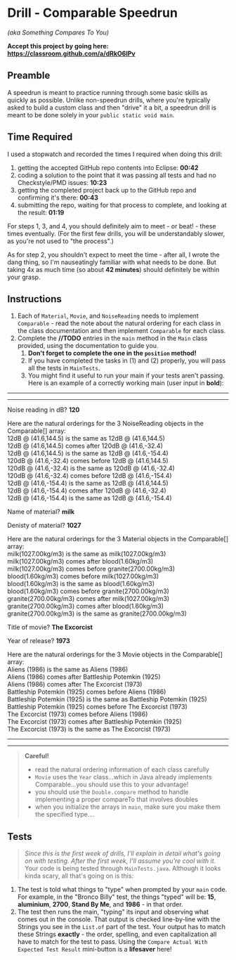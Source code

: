# Drill - Comparable Speedrun

_(aka Something Compares To You)_

**Accept this project by going here: https://classroom.github.com/a/dRkO6lPv**

## Preamble

A speedrun is meant to practice running through some basic skills as quickly as possible. Unlike non-speedrun drills, where you're typically asked to build a custom class and then "drive" it a bit, a speedrun drill is meant to be done solely in your `public static void main`.

## Time Required

I used a stopwatch and recorded the times I required when doing this drill:

1. getting the accepted GitHub repo contents into Eclipse: **00:42**
2. coding a solution to the point that it was passing all tests and had no Checkstyle/PMD issues: **10:23**
3. getting the completed project back up to the GitHub repo and confirming it's there: **00:43**
4. submitting the repo, waiting for that process to complete,  and looking at the result: **01:19**

For steps 1, 3, and 4, you should definitely aim to meet - or beat! - these times eventually. (For the first few drills, you will be understandably slower, as you're not used to "the process".)

As for step 2, you shouldn't expect to meet the time - after all, I wrote the dang thing, so I'm nauseatingly familiar with what needs to be done. But taking 4x as much time (so about **42 minutes**) should definitely be within your grasp.

## Instructions

1. Each of `Material`, `Movie`, and `NoiseReading` needs to implement `Comparable` - read the note about the natural ordering for each class in the class documentation and then implement `Comparable` for each class.
2. Complete the **//TODO** entries in the `main` method in the `Main` class provided, using the documentation to guide you.
   1. **Don't forget to complete the one in the `position` method!**
   2. If you have completed the tasks in (1) and (2) properly, you will pass all the tests in `MainTests`.
   3. You might find it useful to run your main if your tests aren't passing. Here is an example of a correctly working main (user input in **bold**):

---
---

Noise reading in dB? **120**  


Here are the natural orderings for the 3 NoiseReading objects in the Comparable[] array:   
12dB @ (41.6,144.5) is the same as 12dB @ (41.6,144.5)  
12dB @ (41.6,144.5) comes after 120dB @ (41.6,-32.4)  
12dB @ (41.6,144.5) is the same as 12dB @ (41.6,-154.4)  
120dB @ (41.6,-32.4) comes before 12dB @ (41.6,144.5)  
120dB @ (41.6,-32.4) is the same as 120dB @ (41.6,-32.4)  
120dB @ (41.6,-32.4) comes before 12dB @ (41.6,-154.4)  
12dB @ (41.6,-154.4) is the same as 12dB @ (41.6,144.5)  
12dB @ (41.6,-154.4) comes after 120dB @ (41.6,-32.4)  
12dB @ (41.6,-154.4) is the same as 12dB @ (41.6,-154.4)   

Name of material? **milk**  

Denisty of material? **1027**  


Here are the natural orderings for the 3 Material objects in the Comparable[] array:  
milk(1027.00kg/m3) is the same as milk(1027.00kg/m3)  
milk(1027.00kg/m3) comes after blood(1.60kg/m3)  
milk(1027.00kg/m3) comes before granite(2700.00kg/m3)  
blood(1.60kg/m3) comes before milk(1027.00kg/m3)  
blood(1.60kg/m3) is the same as blood(1.60kg/m3)  
blood(1.60kg/m3) comes before granite(2700.00kg/m3)  
granite(2700.00kg/m3) comes after milk(1027.00kg/m3)  
granite(2700.00kg/m3) comes after blood(1.60kg/m3)  
granite(2700.00kg/m3) is the same as granite(2700.00kg/m3)  

Title of movie? **The Excorcist**  

Year of release? **1973**  


Here are the natural orderings for the 3 Movie objects in the Comparable[] array:  
Aliens (1986) is the same as Aliens (1986)  
Aliens (1986) comes after Battleship Potemkin (1925)  
Aliens (1986) comes after The Excorcist (1973)  
Battleship Potemkin (1925) comes before Aliens (1986)  
Battleship Potemkin (1925) is the same as Battleship Potemkin (1925)  
Battleship Potemkin (1925) comes before The Excorcist (1973)  
The Excorcist (1973) comes before Aliens (1986)  
The Excorcist (1973) comes after Battleship Potemkin (1925)  
The Excorcist (1973) is the same as The Excorcist (1973)  

---
---

> **Careful!**
> - read the natural ordering information of each class carefully
> - `Movie` uses the `Year` class...which in Java already implements Comparable...you should use this to your advantage!
> - you should use the `Double.compare` method to handle implementing a proper compareTo that involves doubles
> - when you initialize the arrays in `main`, make sure you make them the specified type....


## Tests

> *Since this is the first week of drills, I'll explain in detail what's going on with testing. After the first week, I'll assume you're cool with it.*
Your code is being tested through `MainTests.java`. Although it looks kinda scary, all that's going on is this:

1. The test is told what things to "type" when prompted by your `main` code. For example, in the "Bronco Billy" test, the things "typed" will be: **15**, **aluminium**, **2700**, **Stand By Me**, and **1986** - in that order.
2. The test then runs the main, "typing" its input and observing what comes out in the console. That output is checked line-by-line with the Strings you see in the `List.of` part of the test. Your output has to match these Strings **exactly** - the order, spelling, and even capitalization all have to match for the test to pass. Using the `Compare Actual With Expected Test Result` mini-button is a **lifesaver** here!